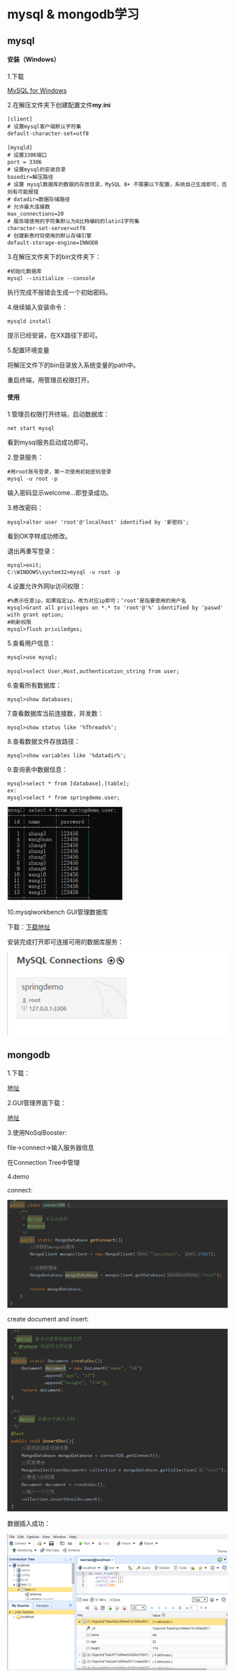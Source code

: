 # mysql & mongodb学习

## mysql

#### 安装（Windows）

1.下载

[MySQL for Windows](https://dev.mysql.com/downloads/mysql/)

2.在解压文件夹下创建配置文件**my.ini**

```
[client]
# 设置mysql客户端默认字符集
default-character-set=utf8
 
[mysqld]
# 设置3306端口
port = 3306
# 设置mysql的安装目录
basedir=解压路径
# 设置 mysql数据库的数据的存放目录，MySQL 8+ 不需要以下配置，系统自己生成即可，否则有可能报错
# datadir=数据存储路径
# 允许最大连接数
max_connections=20
# 服务端使用的字符集默认为8比特编码的latin1字符集
character-set-server=utf8
# 创建新表时将使用的默认存储引擎
default-storage-engine=INNODB
```

3.在解压文件夹下的bin文件夹下：

```
#初始化数据库
mysql --initialize --console
```

执行完成不报错会生成一个初始密码。

4.继续输入安装命令：

```
mysqld install
```

提示已经安装，在XX路径下即可。

5.配置环境变量

将解压文件下的bin目录放入系统变量的path中。

重启终端，用管理员权限打开。

#### 使用

1.管理员权限打开终端，启动数据库：

```
net start mysql
```

看到mysql服务启动成功即可。

2.登录服务：

```
#用root账号登录，第一次使用初始密码登录
mysql -u root -p
```

输入密码显示welcome...即登录成功。

3.修改密码：

```
mysql>alter user 'root'@'localhost' identified by '新密码';
```

看到OK字样成功修改。

退出再重写登录：

```
mysql>exit;
C:\WINDOWS\system32>mysql -u root -p
```

4.设置允许外网Ip访问权限：

```
#%表示任意ip，如果指定ip，改为对应ip即可；‘root’是指要使用的用户名
mysql>Grant all privileges on *.* to 'root'@'%' identified by 'paswd' with grant option; 
#刷新权限
mysql>flush priviledges;
```

5.查看用户信息：

```
mysql>use mysql;

mysql>select User,Host,authentication_string from user;
```

6.查看所有数据库：

```
mysql>show databases;
```

7.查看数据库当前连接数，并发数：

```
mysql>show status like '%Threads%';
```

8.查看数据文件存放路径：

```
mysql>show variables like '%datadir%';
```

9.查询表中数据信息：

```
mysql>select * from [database].[table];
ex:
mysql>select * from springdemo.user;
```

<img src="https://github.com/gaoynui/MyTodoList/blob/master/doc/pics/%E7%94%A8%E6%88%B7%E4%BF%A1%E6%81%AF.png?raw=true" alt="用户信息" style="zoom: 67%;" />

10.mysqlworkbench GUI管理数据库

下载：[下载地址](https://www.mysql.com/cn/products/workbench/)

安装完成打开即可连接可用的数据库服务：

![mysqlworkbench](https://github.com/gaoynui/MyTodoList/blob/master/doc/pics/mysqlworkbench.png?raw=true)

## mongodb

1.下载：

[地址](https://www.mongodb.com/download-center/communit)

2.GUI管理界面下载：

[地址](https://www.nosqlbooster.com/downloads)

3.使用NoSqlBooster:

file->connect->输入服务器信息

在Connection Tree中管理

4.demo

connect:

<img src="https://github.com/gaoynui/MyTodoList/blob/master/doc/pics/connectMongodb.png?raw=true" alt="connectMongodb" style="zoom: 67%;" />

create document and insert:

<img src="https://github.com/gaoynui/MyTodoList/blob/master/doc/pics/useMongodb.png?raw=true" alt="useMongodb" style="zoom:67%;" />

数据插入成功：

<img src="https://github.com/gaoynui/MyTodoList/blob/master/doc/pics/NoSqlBooster%E7%AE%A1%E7%90%86mongo%E6%95%B0%E6%8D%AE%E5%BA%93.png?raw=true" alt="NoSqlBooster管理mongo数据库" style="zoom:67%;" />

